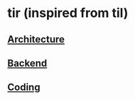 # tir (inspired from til)

## [Architecture](architecture/README.md)   
## [Backend](backend/README.md)  
## [Coding](coding/README.md)
